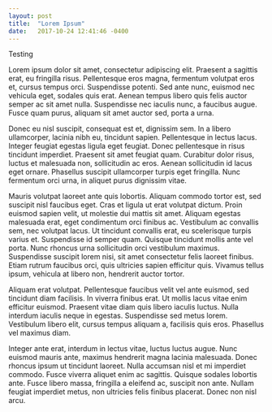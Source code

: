 ```yaml
---
layout: post
title:  "Lorem Ipsum"
date:   2017-10-24 12:41:46 -0400
---
```

Testing

Lorem ipsum dolor sit amet, consectetur adipiscing elit. Praesent a sagittis erat, eu fringilla risus. Pellentesque eros magna, fermentum volutpat eros et, cursus tempus orci. Suspendisse potenti. Sed ante nunc, euismod nec vehicula eget, sodales quis erat. Aenean tempus libero quis felis auctor semper ac sit amet nulla. Suspendisse nec iaculis nunc, a faucibus augue. Fusce quam purus, aliquam sit amet auctor sed, porta a urna.

Donec eu nisl suscipit, consequat est et, dignissim sem. In a libero ullamcorper, lacinia nibh eu, tincidunt sapien. Pellentesque in lectus lacus. Integer feugiat egestas ligula eget feugiat. Donec pellentesque in risus tincidunt imperdiet. Praesent sit amet feugiat quam. Curabitur dolor risus, luctus et malesuada non, sollicitudin ac eros. Aenean sollicitudin id lacus eget ornare. Phasellus suscipit ullamcorper turpis eget fringilla. Nunc fermentum orci urna, in aliquet purus dignissim vitae.

Mauris volutpat laoreet ante quis lobortis. Aliquam commodo tortor est, sed suscipit nisl faucibus eget. Cras et ligula ut erat volutpat dictum. Proin euismod sapien velit, ut molestie dui mattis sit amet. Aliquam egestas malesuada erat, eget condimentum orci finibus ac. Vestibulum ac convallis sem, nec volutpat lacus. Ut tincidunt convallis erat, eu scelerisque turpis varius et. Suspendisse id semper quam. Quisque tincidunt mollis ante vel porta. Nunc rhoncus urna sollicitudin orci vestibulum maximus. Suspendisse suscipit lorem nisi, sit amet consectetur felis laoreet finibus. Etiam rutrum faucibus orci, quis ultricies sapien efficitur quis. Vivamus tellus ipsum, vehicula at libero non, hendrerit auctor tortor.

Aliquam erat volutpat. Pellentesque faucibus velit vel ante euismod, sed tincidunt diam facilisis. In viverra finibus erat. Ut mollis lacus vitae enim efficitur euismod. Praesent vitae diam quis libero iaculis luctus. Nulla interdum iaculis neque in egestas. Suspendisse sed metus lorem. Vestibulum libero elit, cursus tempus aliquam a, facilisis quis eros. Phasellus vel maximus diam.

Integer ante erat, interdum in lectus vitae, luctus luctus augue. Nunc euismod mauris ante, maximus hendrerit magna lacinia malesuada. Donec rhoncus ipsum ut tincidunt laoreet. Nulla accumsan nisl et mi imperdiet commodo. Fusce viverra aliquet enim ac sagittis. Quisque sodales lobortis ante. Fusce libero massa, fringilla a eleifend ac, suscipit non ante. Nullam feugiat imperdiet metus, non ultricies felis finibus placerat. Donec non nisl arcu.
